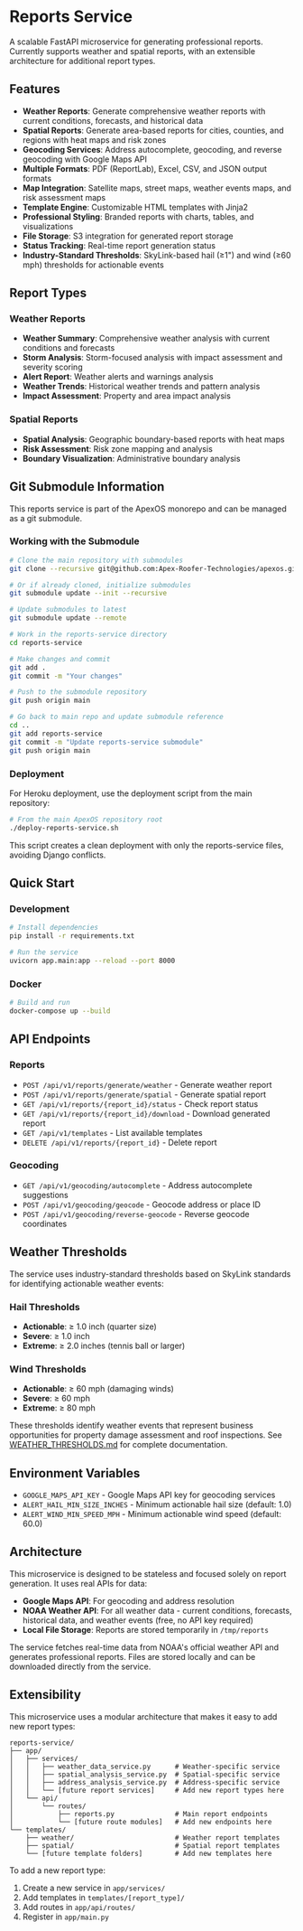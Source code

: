 # Reports Service

A scalable FastAPI microservice for generating professional reports. Currently supports weather and spatial reports, with an extensible architecture for additional report types.

## Features

- **Weather Reports**: Generate comprehensive weather reports with current conditions, forecasts, and historical data
- **Spatial Reports**: Generate area-based reports for cities, counties, and regions with heat maps and risk zones
- **Geocoding Services**: Address autocomplete, geocoding, and reverse geocoding with Google Maps API
- **Multiple Formats**: PDF (ReportLab), Excel, CSV, and JSON output formats
- **Map Integration**: Satellite maps, street maps, weather events maps, and risk assessment maps
- **Template Engine**: Customizable HTML templates with Jinja2
- **Professional Styling**: Branded reports with charts, tables, and visualizations
- **File Storage**: S3 integration for generated report storage
- **Status Tracking**: Real-time report generation status
- **Industry-Standard Thresholds**: SkyLink-based hail (≥1") and wind (≥60 mph) thresholds for actionable events

## Report Types

### Weather Reports
- **Weather Summary**: Comprehensive weather analysis with current conditions and forecasts
- **Storm Analysis**: Storm-focused analysis with impact assessment and severity scoring
- **Alert Report**: Weather alerts and warnings analysis
- **Weather Trends**: Historical weather trends and pattern analysis
- **Impact Assessment**: Property and area impact analysis

### Spatial Reports
- **Spatial Analysis**: Geographic boundary-based reports with heat maps
- **Risk Assessment**: Risk zone mapping and analysis
- **Boundary Visualization**: Administrative boundary analysis

## Git Submodule Information

This reports service is part of the ApexOS monorepo and can be managed as a git submodule.

### Working with the Submodule

```bash
# Clone the main repository with submodules
git clone --recursive git@github.com:Apex-Roofer-Technologies/apexos.git

# Or if already cloned, initialize submodules
git submodule update --init --recursive

# Update submodules to latest
git submodule update --remote

# Work in the reports-service directory
cd reports-service

# Make changes and commit
git add .
git commit -m "Your changes"

# Push to the submodule repository
git push origin main

# Go back to main repo and update submodule reference
cd ..
git add reports-service
git commit -m "Update reports-service submodule"
git push origin main
```

### Deployment

For Heroku deployment, use the deployment script from the main repository:

```bash
# From the main ApexOS repository root
./deploy-reports-service.sh
```

This script creates a clean deployment with only the reports-service files, avoiding Django conflicts.

## Quick Start

### Development

```bash
# Install dependencies
pip install -r requirements.txt

# Run the service
uvicorn app.main:app --reload --port 8000
```

### Docker

```bash
# Build and run
docker-compose up --build
```

## API Endpoints

### Reports
- `POST /api/v1/reports/generate/weather` - Generate weather report
- `POST /api/v1/reports/generate/spatial` - Generate spatial report
- `GET /api/v1/reports/{report_id}/status` - Check report status
- `GET /api/v1/reports/{report_id}/download` - Download generated report
- `GET /api/v1/templates` - List available templates
- `DELETE /api/v1/reports/{report_id}` - Delete report

### Geocoding
- `GET /api/v1/geocoding/autocomplete` - Address autocomplete suggestions
- `POST /api/v1/geocoding/geocode` - Geocode address or place ID
- `POST /api/v1/geocoding/reverse-geocode` - Reverse geocode coordinates

## Weather Thresholds

The service uses industry-standard thresholds based on SkyLink standards for identifying actionable weather events:

### Hail Thresholds
- **Actionable**: ≥ 1.0 inch (quarter size)
- **Severe**: ≥ 1.0 inch
- **Extreme**: ≥ 2.0 inches (tennis ball or larger)

### Wind Thresholds
- **Actionable**: ≥ 60 mph (damaging winds)
- **Severe**: ≥ 60 mph
- **Extreme**: ≥ 80 mph

These thresholds identify weather events that represent business opportunities for property damage assessment and roof inspections. See [WEATHER_THRESHOLDS.md](WEATHER_THRESHOLDS.md) for complete documentation.

## Environment Variables

- `GOOGLE_MAPS_API_KEY` - Google Maps API key for geocoding services
- `ALERT_HAIL_MIN_SIZE_INCHES` - Minimum actionable hail size (default: 1.0)
- `ALERT_WIND_MIN_SPEED_MPH` - Minimum actionable wind speed (default: 60.0)

## Architecture

This microservice is designed to be stateless and focused solely on report generation. It uses real APIs for data:

- **Google Maps API**: For geocoding and address resolution
- **NOAA Weather API**: For all weather data - current conditions, forecasts, historical data, and weather events (free, no API key required)
- **Local File Storage**: Reports are stored temporarily in `/tmp/reports`

The service fetches real-time data from NOAA's official weather API and generates professional reports. Files are stored locally and can be downloaded directly from the service.

## Extensibility

This microservice uses a modular architecture that makes it easy to add new report types:

```
reports-service/
├── app/
│   ├── services/
│   │   ├── weather_data_service.py      # Weather-specific service
│   │   ├── spatial_analysis_service.py  # Spatial-specific service
│   │   ├── address_analysis_service.py  # Address-specific service
│   │   └── [future report services]     # Add new report types here
│   └── api/
│       └── routes/
│           ├── reports.py               # Main report endpoints
│           └── [future route modules]   # Add new endpoints here
└── templates/
    ├── weather/                         # Weather report templates
    ├── spatial/                         # Spatial report templates
    └── [future template folders]        # Add new templates here
```

To add a new report type:
1. Create a new service in `app/services/`
2. Add templates in `templates/[report_type]/`
3. Add routes in `app/api/routes/`
4. Register in `app/main.py`